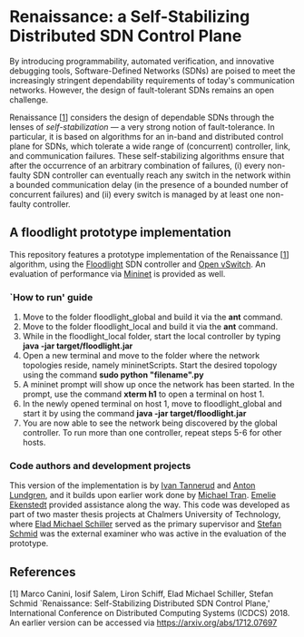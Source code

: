 # Renaissance: a Self-Stabilizing Distributed SDN Control Plane

By introducing programmability, automated verification, and innovative debugging tools, Software-Defined Networks (SDNs) are poised to 
meet the increasingly stringent dependability requirements of today's communication networks. However, the design of fault-tolerant SDNs remains an open challenge.

Renaissance [[1](https://arxiv.org/abs/1712.07697)] considers the design of dependable SDNs through the lenses of _self-stabilization_ — a very strong notion of fault-tolerance. In particular, it is based on algorithms for an in-band and distributed 
control plane for SDNs, which tolerate a wide range of (concurrent) controller, link, and communication failures. These self-stabilizing algorithms ensure that after the occurrence of an arbitrary combination of failures, (i) every non-faulty SDN controller can eventually reach any switch in the network within a bounded communication delay (in the presence of a bounded number of concurrent failures) and (ii) every switch is managed by at least one non-faulty controller.

## A floodlight prototype implementation

This repository features a prototype implementation of the Renaissance [[1](https://arxiv.org/abs/1712.07697)] algorithm, using the [Floodlight](http://www.projectfloodlight.org/floodlight/) SDN controller and [Open vSwitch](https://www.openvswitch.org/). An evaluation of performance via [Mininet](http://www.projectfloodlight.org/floodlight/) is provided as well.

### `How to run' guide
1. Move to the folder floodlight_global and build it via the **ant** command.
2. Move to the folder floodlight_local and build it via the **ant** command.
3. While in the floodlight_local folder, start the local controller by typing **java -jar target/floodlight.jar**
4. Open a new terminal and move to the folder where the network topologies reside, namely mininetScripts. Start the desired topology using the command **sudo python "filename".py**
5. A mininet prompt will show up once the network has been started. In the prompt, use the command **xterm h1** to open a terminal on host 1.
6. In the newly opened terminal on host 1, move to floodlight_global and start it by using the command **java -jar target/floodlight.jar**
7. You are now able to see the network being discovered by the global controller. To run more than one controller, repeat steps 5-6 for other hosts.

### Code authors and development projects 
This version of the implementation is by [Ivan Tannerud](https://www.linkedin.com/in/ivan-tannerud-12416b57/) and [Anton Lundgren](https://www.linkedin.com/in/anton-lundgren-432a43126/), and it builds upon earlier work done by [Michael Tran](https://www.linkedin.com/in/michael-tran-a1a8b514b/). [Emelie Ekenstedt](https://www.linkedin.com/in/emelie-ekenstedt-363463107/) provided assistance along the way. This code was developed as part of two master thesis projects at Chalmers University of Technology, where [Elad Michael Schiller](http://www.cse.chalmers.se/~elad/) served as the primary supervisor and [Stefan Schmid](https://ct.cs.univie.ac.at/team/person/101989/) was the external examiner who was active in the evaluation of the prototype.


## References 

[1] Marco Canini, Iosif Salem, Liron Schiff, Elad Michael Schiller, Stefan Schmid `Renaissance: Self-Stabilizing Distributed SDN Control Plane,' International Conference on Distributed Computing Systems (ICDCS) 2018. An earlier version can be accessed via https://arxiv.org/abs/1712.07697

